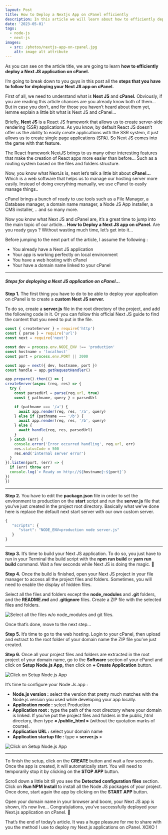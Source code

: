 ```yaml
---
layout: Post
title: How to Deploy a Nextjs App on cPanel efficiently
description: In this article we will learn about how to efficiently deploy a Next JS application on cPanel.
date: '2023-05-01'
tags:
  - node-js
  - next-js
images:
  - src: /photos/nextjs-app-on-cpanel.jpg
    alt: image alt attribute
---
```


As you can see on the article title, we are going to learn **how to efficiently deploy a Next JS application on cPanel.**

I’m going to break down to you guys in this post all the **steps that you have to follow for deploying your Next JS app on cPanel.**

First of all, we need to understand what is **Next JS** and **cPanel.** Obviously, if you are reading this article chances are you already know both of them… But in case you don’t, and for those you haven’t heard about them yet, lemme explain a little bit what is Next JS and cPanel…

Briefly, **Next JS** is a React JS framework that allows us to create server-side rendering (SSR) applications. As you know, by default React JS doesn’t offer us the ability to easily create applications with the SSR system, it just allows us to create single page applications (SPA). So Next JS comes into the game with that feature.

The React framework NextJS brings to us many other interesting features that make the creation of React apps more easier than before… Such as a routing system based on the files and folders structure.

Now, you know what NextJs is, next let’s talk a little bit about **cPanel…** Which is a web software that helps us to manage our hosting server more easily. Instead of doing everything manually, we use cPanel to easily manage things..

cPanel brings a bunch of ready to use tools such as a File Manager, a Database manager, a domain name manager, a Node JS App installer, a CMS installer, .. and so many more.

Now you know what Next JS and cPanel are, it’s a great time to jump into the main topic of our article… **How to Deploy a Next JS app on cPanel.** Are you ready guys ? Without wasting much time, let’s get into it…

Before jumping to the next part of the article, I assume the following :

- You already have a Next JS application
- Your app is working perfectly on local environment
- You have a web hosting with cPanel
- Your have a domain name linked to your cPanel

---

##### Steps for deploying a Next JS application on cPanel…

**Step 1.** The first thing you have to do to be able to deploy your application on cPanel is to create a **custom Next JS server.**

To do so, create a **server.js** file in the root directory of the project, and add the following code in it. Or you can follow this official Next JS guide to find the content that you need to put in the file.

  ```js showLineNumbers
const { createServer } = require('http')
const { parse } = require('url')
const next = require('next')

const dev = process.env.NODE_ENV !== 'production'
const hostname = 'localhost'
const port = process.env.PORT || 3000

const app = next({ dev, hostname, port })
const handle = app.getRequestHandler()

app.prepare().then(() => {
  createServer(async (req, res) => {
    try {
      const parsedUrl = parse(req.url, true)
      const { pathname, query } = parsedUrl

      if (pathname === '/a') {
        await app.render(req, res, '/a', query)
      } else if (pathname === '/b') {
        await app.render(req, res, '/b', query)
      } else {
        await handle(req, res, parsedUrl)
      }
    } catch (err) {
      console.error('Error occurred handling', req.url, err)
      res.statusCode = 500
      res.end('internal server error')
    }
  }).listen(port, (err) => {
    if (err) throw err
    console.log(`> Ready on http://${hostname}:${port}`)
  })
})
  ```

---
**Step 2.** You have to edit the **package.json** file in order to set the environment to production on the **start** script and run the **server.js** file that you’ve just created in the project root directory. Basically what we’ve done here is replace the default next start server with our own custom server.

```js showLineNumbers
{
   "scripts": {
      "start": "NODE_ENV=production node server.js"
   }
}
```
---
**Step 3.** It’s time to build your Next JS application. To do so, you just have to run in your Terminal the build script with the **npm run build** or **yarn run build** command. Wait a few seconds while Next JS is doing the magic. 🙂

**Step 4.** Once the build is finished, open your Next JS project in your file manager to access all the project files and folders. Sometimes, you will need to enable the display of hidden files.

Select all the files and folders except the **node_modules** and **.git** folders, and the **README.md** and .**gitignore** files. Create a ZIP file with the selected files and folders.

![Select all the files w/o node_modules and git files.](/photos/select-files.jpg "Select all the files w/o node_modules and git files.")

Once that’s done, move to the next step…

**Step 5.** It’s time to go to the web hosting. Login to your cPanel, then upload and extract to the root folder of your domain name the ZIP file you’ve just created.

**Step 6.** Once all your project files and folders are extracted in the root project of your domain name, go to the **Software** section of your cPanel and click on **Setup Node.js App,** then click on **+ Create Application** button.

![Click on Setup Node.js App](/photos/LX4jjTB3XtJLKsapzm-g.webp "Click on Setup Node.js App")

It’s time to configure your Node Js app :

- **Node.js version :** select the version that pretty much matches with the Node.js version you used while developing your app locally.
- **Application mode :** select Production
- **Application root :** type the path of the root directory where your domain is linked. If you’ve put the project files and folders in the public_html directory, then type **« /public_html »** (without the quotation marks of course).
- **Application URL :** select your domain name
- **Application startup file :** type « **server.js** »

![Click on Setup Node.js App](/photos/nt785ar_0EcGahL6t6lQ.webp "Click on Setup Node.js App")

---

To finish the setup, click on the **CREATE** button and wait a few seconds. Once the app is created, it will automatically start. You will need to temporarily stop it by clicking on the **STOP APP** button.

Scroll down a little bit till you see the **Detected configuration files** section. Click on **Run NPM Install** to install all the Node JS packages of your project. Once done, start again the app by clicking on the **START APP** button.

Open your domain name in your browser and boom, your Next JS app is shown, it’s now live… Congratulations, you’ve successfully deployed your Next.js application on cPanel. 👏

That’s the end of today’s article. It was a huge pleasure for me to share with you the method I use to deploy my Next.js applications on cPanel. XOXO !
